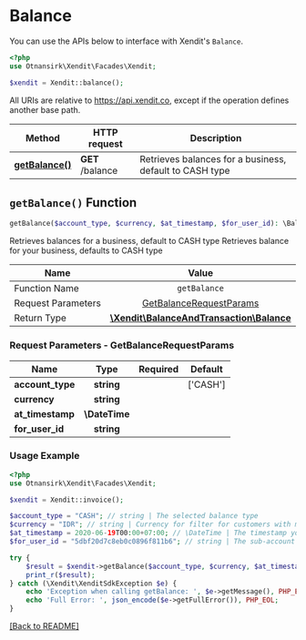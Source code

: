 # Balance

You can use the APIs below to interface with Xendit's `Balance`.

```php
<?php
use Otnansirk\Xendit\Facades\Xendit;

$xendit = Xendit::balance();
```

All URIs are relative to https://api.xendit.co, except if the operation defines another base path.

| Method | HTTP request | Description |
| ------------- | ------------- | ------------- |
| [**getBalance()**](Balance.md#getbalance-function) | **GET** /balance | Retrieves balances for a business, default to CASH type |


## `getBalance()` Function

```php
getBalance($account_type, $currency, $at_timestamp, $for_user_id): \BalanceAndTransaction\Balance
```

Retrieves balances for a business, default to CASH type
    Retrieves balance for your business, defaults to CASH type

| Name          |    Value 	     |
|--------------------|:-------------:|
| Function Name | `getBalance` |
| Request Parameters  |  [GetBalanceRequestParams](#request-parameters--GetBalanceRequestParams)	 |
| Return Type  |  [**\Xendit\BalanceAndTransaction\Balance**](https://github.com/xendit/xendit-php/blob/master/docs/BalanceAndTransaction/Balance.md) |

### Request Parameters - GetBalanceRequestParams

|Name | Type | Required |Default |
|-------------|:-------------:|:-------------:|-------------| 
| **account_type** | **string** |  | [&#39;CASH&#39;] |
| **currency** | **string** |  |  |
| **at_timestamp** | **\DateTime** |  |  |
| **for_user_id** | **string** |  |  |

### Usage Example
```php
<?php
use Otnansirk\Xendit\Facades\Xendit;

$xendit = Xendit::invoice();

$account_type = "CASH"; // string | The selected balance type
$currency = "IDR"; // string | Currency for filter for customers with multi currency accounts
$at_timestamp = 2020-06-19T00:00+07:00; // \DateTime | The timestamp you want to use as the limit for balance retrieval
$for_user_id = "5dbf20d7c8eb0c0896f811b6"; // string | The sub-account user-id that you want to make this transaction for. This header is only used if you have access to xenPlatform. See xenPlatform for more information

try {
    $result = $xendit->getBalance($account_type, $currency, $at_timestamp, $for_user_id);
    print_r($result);
} catch (\Xendit\XenditSdkException $e) {
    echo 'Exception when calling getBalance: ', $e->getMessage(), PHP_EOL;
    echo 'Full Error: ', json_encode($e->getFullError()), PHP_EOL;
}
```



[[Back to README]](../README.md)